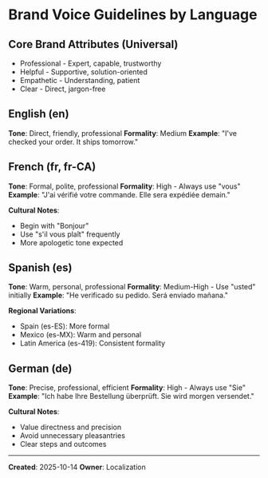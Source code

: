 # Brand Voice Guidelines by Language

## Core Brand Attributes (Universal)
- Professional - Expert, capable, trustworthy
- Helpful - Supportive, solution-oriented
- Empathetic - Understanding, patient
- Clear - Direct, jargon-free

## English (en)
**Tone**: Direct, friendly, professional
**Formality**: Medium
**Example**: "I've checked your order. It ships tomorrow."

## French (fr, fr-CA)
**Tone**: Formal, polite, professional
**Formality**: High - Always use "vous"
**Example**: "J'ai vérifié votre commande. Elle sera expédiée demain."

**Cultural Notes**:
- Begin with "Bonjour"
- Use "s'il vous plaît" frequently
- More apologetic tone expected

## Spanish (es)
**Tone**: Warm, personal, professional
**Formality**: Medium-High - Use "usted" initially
**Example**: "He verificado su pedido. Será enviado mañana."

**Regional Variations**:
- Spain (es-ES): More formal
- Mexico (es-MX): Warm and personal
- Latin America (es-419): Consistent formality

## German (de)
**Tone**: Precise, professional, efficient
**Formality**: High - Always use "Sie"
**Example**: "Ich habe Ihre Bestellung überprüft. Sie wird morgen versendet."

**Cultural Notes**:
- Value directness and precision
- Avoid unnecessary pleasantries
- Clear steps and outcomes

---
**Created**: 2025-10-14
**Owner**: Localization
